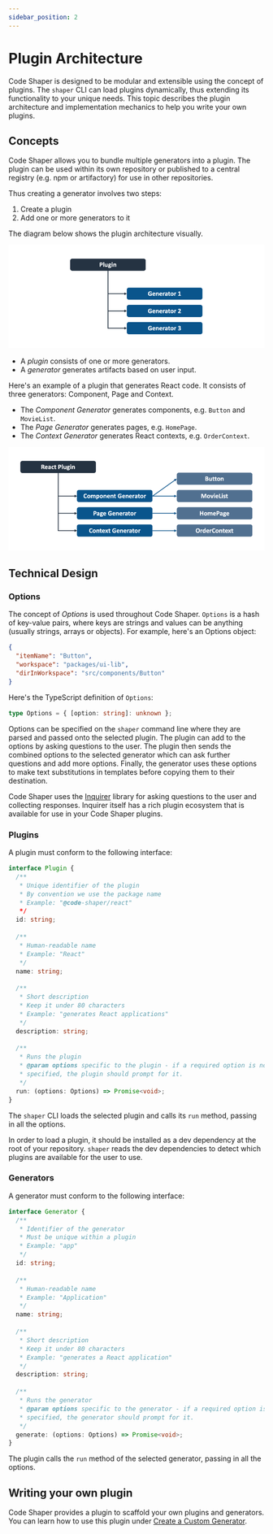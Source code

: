 ```yaml
---
sidebar_position: 2
---
```


# Plugin Architecture

Code Shaper is designed to be modular and extensible using the concept of
plugins. The `shaper` CLI can load plugins dynamically, thus extending its
functionality to your unique needs. This topic describes the plugin architecture
and implementation mechanics to help you write your own plugins.

## Concepts

Code Shaper allows you to bundle multiple generators into a plugin. The plugin
can be used within its own repository or published to a central registry (e.g.
npm or artifactory) for use in other repositories.

Thus creating a generator involves two steps:

1. Create a plugin
2. Add one or more generators to it

The diagram below shows the plugin architecture visually.

![Plugin Architecture](./img/plugin-architecture.png)

- A _plugin_ consists of one or more generators.
- A _generator_ generates artifacts based on user input.

Here's an example of a plugin that generates React code. It consists of three
generators: Component, Page and Context.

- The _Component Generator_ generates components, e.g. `Button` and `MovieList`.
- The _Page Generator_ generates pages, e.g. `HomePage`.
- The _Context Generator_ generates React contexts, e.g. `OrderContext`.

![Plugin Example](./img/plugin-example.png)

## Technical Design

### Options

The concept of _Options_ is used throughout Code Shaper. `Options` is a hash of
key-value pairs, where keys are strings and values can be anything (usually
strings, arrays or objects). For example, here's an Options object:

```json
{
  "itemName": "Button",
  "workspace": "packages/ui-lib",
  "dirInWorkspace": "src/components/Button"
}
```

Here's the TypeScript definition of `Options`:

```ts
type Options = { [option: string]: unknown };
```

Options can be specified on the `shaper` command line where they are parsed and
passed onto the selected plugin. The plugin can add to the options by asking
questions to the user. The plugin then sends the combined options to the
selected generator which can ask further questions and add more options.
Finally, the generator uses these options to make text substitutions in
templates before copying them to their destination.

Code Shaper uses the [Inquirer](https://github.com/SBoudrias/Inquirer.js)
library for asking questions to the user and collecting responses. Inquirer
itself has a rich plugin ecosystem that is available for use in your Code Shaper
plugins.

### Plugins

A plugin must conform to the following interface:

```ts
interface Plugin {
  /**
   * Unique identifier of the plugin
   * By convention we use the package name
   * Example: "@code-shaper/react"
   */
  id: string;

  /**
   * Human-readable name
   * Example: "React"
   */
  name: string;

  /**
   * Short description
   * Keep it under 80 characters
   * Example: "generates React applications"
   */
  description: string;

  /**
   * Runs the plugin
   * @param options specific to the plugin - if a required option is not
   * specified, the plugin should prompt for it.
   */
  run: (options: Options) => Promise<void>;
}
```

The `shaper` CLI loads the selected plugin and calls its `run` method, passing
in all the options.

In order to load a plugin, it should be installed as a dev dependency at the
root of your repository. `shaper` reads the dev dependencies to detect which
plugins are available for the user to use.

### Generators

A generator must conform to the following interface:

```ts
interface Generator {
  /**
   * Identifier of the generator
   * Must be unique within a plugin
   * Example: "app"
   */
  id: string;

  /**
   * Human-readable name
   * Example: "Application"
   */
  name: string;

  /**
   * Short description
   * Keep it under 80 characters
   * Example: "generates a React application"
   */
  description: string;

  /**
   * Runs the generator
   * @param options specific to the generator - if a required option is not
   * specified, the generator should prompt for it.
   */
  generate: (options: Options) => Promise<void>;
}
```

The plugin calls the `run` method of the selected generator, passing in all the
options.

## Writing your own plugin

Code Shaper provides a plugin to scaffold your own plugins and generators. You
can learn how to use this plugin under
[Create a Custom Generator](../getting-started/create-a-custom-generator).
